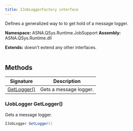 ```yaml
---
title: IJobLoggerFactory interface
---
```


Defines a generalized way to to get hold of a message logger.

**Namespace:** ASNA.QSys.Runtime.JobSupport
**Assembly:** ASNA.QSys.Runtime.dll

**Extends:** doesn't extend any other interfaces.
<br>
<br>

## Methods

| Signature | Description |
| --- | --- |
| [GetLogger()](#ijoblogger-getlogger) | Gets a message logger.

### IJobLogger GetLogger()

Gets a message logger.

```cs
IJobLogger GetLogger()
```
